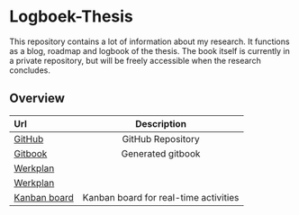 # Logboek-Thesis

This repository contains a lot of information about my research. It functions as a blog, roadmap and logbook of the thesis. The book itself is currently in a private repository, but will be freely accessible when the research concludes.


## Overview


|           **Url**          | **Description** |
|:---------------------------|:---------------:|
| [GitHub](https://github.com/Ciberth/Logboek-Thesis) | GitHub Repository |
| [Gitbook](https://ciberth.gitbooks.io/logboek-thesis/content/) | Generated gitbook |
| [Werkplan](https://docs.google.com/document/d/1zoU7ArzZQM2gd6wDxNsjYLno-L3Km-a7XR6rRo8Qtzs/edit#heading=h.cqqxnqoorj9o)|  | Workdocument (google doc) | 
| [Werkplan](https://www.dropbox.com/s/w15nqs47dgp9i8f/Werkplan%20Masterproef%20Thomas%20Clauwaert.pdf?dl=0)|  | Overview (pdf) |
| [Kanban board](https://waffle.io/Ciberth/Logboek-Thesis) | Kanban board for real-time activities |  